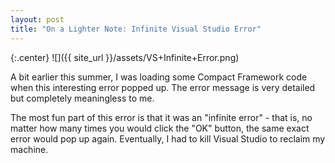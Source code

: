 ```yaml
---
layout: post
title: "On a Lighter Note: Infinite Visual Studio Error"
---
```

{:.center}
![]({{ site_url }}/assets/VS+Infinite+Error.png)  

A bit earlier this summer, I was loading some Compact Framework code when this interesting error popped up. The error message is very detailed but completely meaningless to me.

The most fun part of this error is that it was an "infinite error" - that is, no matter how many times you would click the "OK" button, the same exact error would pop up again. Eventually, I had to kill Visual Studio to reclaim my machine.


